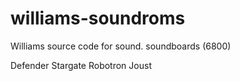 # williams-soundroms

Williams source code for sound.
soundboards (6800)

Defender
Stargate
Robotron
Joust
